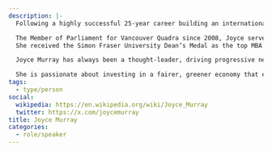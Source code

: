 ```yaml
---
description: |-
  Following a highly successful 25-year career building an international reforestation company and four years in the provincial cabinet of the B.C. Liberal government, the Honourable Joyce Murray was appointed the Minister of Digital Government on November 20, 2019.

  The Member of Parliament for Vancouver Quadra since 2008, Joyce served as the Parliamentary Secretary to the President of the Treasury Board following the 2015 general election, where she championed and helped lead the development of the Centre for Greening Government. Making federal government operations more environmentally friendly and efficient was a natural project for Joyce, whose entrepreneurial spirit was reinforced by building a company that has planted almost 1.5 billion trees – more than 500,000 of which she planted herself.
  She received the Simon Fraser University Dean’s Medal as the top MBA graduate in 1992, was the chair of the board at Brinkman and Associates Reforestation, and served as British Columbia’s Environment Minister and Minister of Management Services in Gordon Campbell’s cabinet from 2001-2005.

  Joyce Murray has always been a thought-leader, driving progressive new policies in government. Whether advocating for strong, smart environmental measures or being an early advocate of the legalization and regulation of cannabis, Joyce’s ability to envision and deliver on bold new ideas comes from her depth of experience in politics and business.

  She is passionate about investing in a fairer, greener economy that empowers future generations, and confident that digital innovation will offer important opportunities for improving services to Canadians.
tags:
  - type/person
social:
  wikipedia: https://en.wikipedia.org/wiki/Joyce_Murray
  twitter: https://x.com/joycemurray
title: Joyce Murray
categories:
  - role/speaker
---
```


